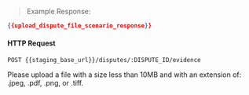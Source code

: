 > Example Response:

```json
{{upload_dispute_file_scenario_response}}
```

#### HTTP Request

`POST {{staging_base_url}}/disputes/:DISPUTE_ID/evidence`


<aside class="notice">
Please upload a file with a size less than 10MB and with an extension of: .jpeg, .pdf, .png, or .tiff.
</aside>
